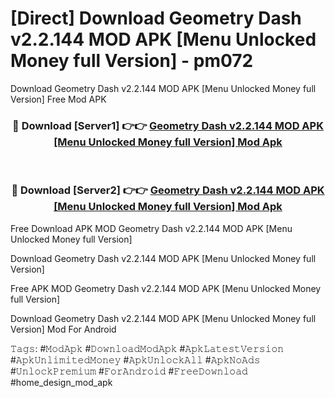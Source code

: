 # [Direct] Download Geometry Dash v2.2.144 MOD APK [Menu Unlocked Money full Version] - pm072
Download Geometry Dash v2.2.144 MOD APK [Menu Unlocked Money full Version] Free Mod APK

<div align="center">
<h3>🔴 Download [Server1] 👉👉 <a href="https://apk-comot.site?title=Geometry_Dash_v2.2.144_MOD_APK_[Menu_Unlocked_Money_full_Version]">Geometry Dash v2.2.144 MOD APK [Menu Unlocked Money full Version] Mod Apk</a></h3><br>

<h3>🔴 Download [Server2] 👉👉 <a href="https://apk-comot.site?title=Geometry_Dash_v2.2.144_MOD_APK_[Menu_Unlocked_Money_full_Version]">Geometry Dash v2.2.144 MOD APK [Menu Unlocked Money full Version] Mod Apk</a></h3>
</div>


Free Download APK MOD Geometry Dash v2.2.144 MOD APK [Menu Unlocked Money full Version]

Download Geometry Dash v2.2.144 MOD APK [Menu Unlocked Money full Version] 

Free APK MOD Geometry Dash v2.2.144 MOD APK [Menu Unlocked Money full Version] 

Download Geometry Dash v2.2.144 MOD APK [Menu Unlocked Money full Version] Mod For Android

𝚃𝚊𝚐𝚜: #𝙼𝚘𝚍𝙰𝚙𝚔 #𝙳𝚘𝚠𝚗𝚕𝚘𝚊𝚍𝙼𝚘𝚍𝙰𝚙𝚔 #𝙰𝚙𝚔𝙻𝚊𝚝𝚎𝚜𝚝𝚅𝚎𝚛𝚜𝚒𝚘𝚗 #𝙰𝚙𝚔𝚄𝚗𝚕𝚒𝚖𝚒𝚝𝚎𝚍𝙼𝚘𝚗𝚎𝚢 #𝙰𝚙𝚔𝚄𝚗𝚕𝚘𝚌𝚔𝙰𝚕𝚕 #𝙰𝚙𝚔𝙽𝚘𝙰𝚍𝚜 #𝚄𝚗𝚕𝚘𝚌𝚔𝙿𝚛𝚎𝚖𝚒𝚞𝚖 #𝙵𝚘𝚛𝙰𝚗𝚍𝚛𝚘𝚒𝚍 #𝙵𝚛𝚎𝚎𝙳𝚘𝚠𝚗𝚕𝚘𝚊𝚍 #home_design_mod_apk